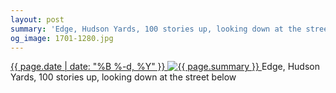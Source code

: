 ```yaml
---
layout: post
summary: 'Edge, Hudson Yards, 100 stories up, looking down at the street below'
og_image: 1701-1280.jpg
---
```


<p>
 <time>
  <a href="/1701">
   {{ page.date | date: "%B %-d, %Y" }}
  </a>
 </time>
 <a href="/1701">
  <img alt="{{ page.summary }}" sizes="(min-width: 700px) 50vw, calc(100vw - 2rem)" src="{{ site.assets_url }}/1701-640.jpg" srcset="{{ site.assets_url }}/1701-320.jpg 320w, {{ site.assets_url }}/1701-640.jpg 640w, {{ site.assets_url }}/1701-960.jpg 960w, {{ site.assets_url }}/1701-1280.jpg 1280w"/>
 </a>
 <span>
  Edge, Hudson Yards, 100 stories up, looking down at the street below
 </span>
</p>
